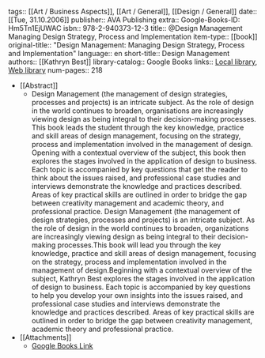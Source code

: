 tags:: [[Art / Business Aspects]], [[Art / General]], [[Design / General]]
date:: [[Tue, 31.10.2006]]
publisher:: AVA Publishing
extra:: Google-Books-ID: Hm5Tn1EjUWAC
isbn:: 978-2-940373-12-3
title:: @Design Management Managing Design Strategy, Process and Implementation
item-type:: [[book]]
original-title:: "Design Management: Managing Design Strategy, Process and Implementation"
language:: en
short-title:: Design Management
authors:: [[Kathryn Best]]
library-catalog:: Google Books
links:: [Local library](zotero://select/library/items/CPQ694Z7), [Web library](https://www.zotero.org/users/6520516/items/CPQ694Z7)
num-pages:: 218

- [[Abstract]]
	- Design Management (the management of design strategies, processes and projects) is an intricate subject. As the role of design in the world continues to broaden, organisations are increasingly viewing design as being integral to their decision-making processes. This book leads the student through the key knowledge, practice and skill areas of design management, focusing on the strategy, process and implementation involved in the management of design. Opening with a contextual overview of the subject, this book then explores the stages involved in the application of design to business. Each topic is accompanied by key questions that get the reader to think about the issues raised, and professional case studies and interviews demonstrate the knowledge and practices described. Areas of key practical skills are outlined in order to bridge the gap between creativity management and academic theory, and professional practice. Design Management (the management of design strategies, processes and projects) is an intricate subject. As the role of design in the world continues to broaden, organizations are increasingly viewing design as being integral to their decision-making processes.This book will lead you through the key knowledge, practice and skill areas of design management, focusing on the strategy, process and implementation involved in the management of design.Beginning with a contextual overview of the subject, Kathryn Best explores the stages involved in the application of design to business. Each topic is accompanied by key questions to help you develop your own insights into the issues raised, and professional case studies and interviews demonstrate the knowledge and practices described. Areas of key practical skills are outlined in order to bridge the gap between creativity management, academic theory and professional practice.
- [[Attachments]]
	- [Google Books Link](https://books.google.ru/books?id=Hm5Tn1EjUWAC)